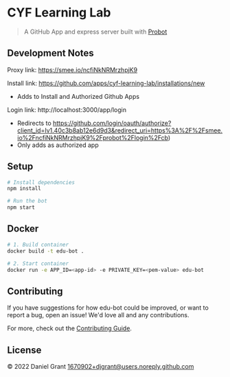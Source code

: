 # CYF Learning Lab

> A GitHub App and express server built with [Probot](https://github.com/probot/probot)

## Development Notes

Proxy link: https://smee.io/ncfiNkNRMrzhpjK9

Install link: https://github.com/apps/cyf-learning-lab/installations/new

- Adds to Install and Authorized Github Apps

Login link: http://localhost:3000/app/login

- Redirects to https://github.com/login/oauth/authorize?client_id=Iv1.40c3b8ab12e6d9d3&redirect_uri=https%3A%2F%2Fsmee.io%2FncfiNkNRMrzhpjK9%2Fprobot%2Flogin%2Fcb)
- Only adds as authorized app

## Setup

```sh
# Install dependencies
npm install

# Run the bot
npm start
```

## Docker

```sh
# 1. Build container
docker build -t edu-bot .

# 2. Start container
docker run -e APP_ID=<app-id> -e PRIVATE_KEY=<pem-value> edu-bot
```

## Contributing

If you have suggestions for how edu-bot could be improved, or want to report a bug, open an issue! We'd love all and any contributions.

For more, check out the [Contributing Guide](CONTRIBUTING.md).

## License

© 2022 Daniel Grant <1670902+djgrant@users.noreply.github.com>
